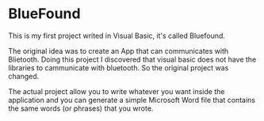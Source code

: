 # BlueFound

This is my first project writed in Visual Basic, it's called Bluefound.

The original idea was to create an App that can communicates with Blietooth.
Doing this project I discovered that visual basic does not have the libraries to cammunicate with bluetooth.
So the original project was changed. 

The actual project allow you to write whatever you want inside the application and you can generate a simple 
Microsoft Word file that contains the same words (or phrases) that you wrote. 
 
